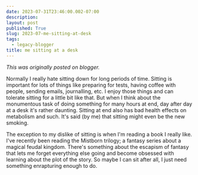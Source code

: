 ```yaml
---
date: 2023-07-31T23:46:00.002-07:00
description: 
layout: post
published: True
slug: 2023-07-me-sitting-at-desk
tags:
  - legacy-blogger
title: me sitting at a desk
---
```


*This was originally posted on blogger.*

Normally I really hate sitting down for long periods of time. Sitting is important for lots of things like preparing for tests, having coffee with people, sending emails, journalling, etc. I enjoy those things and can tolerate sitting for a little bit like that. But when I think about the monumentous task of doing something for many hours at end, day after day at a desk it's rather daunting. Sitting at end also has bad health effects on metabolism and such. It's said (by me) that sitting might even be the new smoking.

The exception to my dislike of sitting is when I'm reading a book I really like. I've recently been reading the Mistborn trilogy; a fantasy series about a magical feudal kingdom. There's something about the escapism of fantasy that lets me forget everything else going and become obsessed with learning about the plot of the story. So maybe I can sit after all, I just need something enrapturing enough to do.


